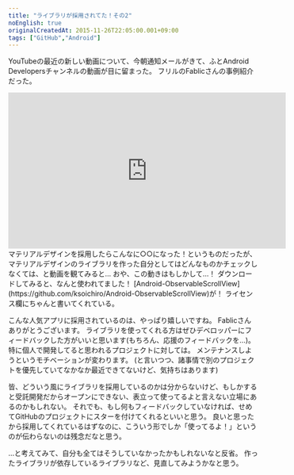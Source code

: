 ```yaml
---
title: "ライブラリが採用されてた！その2"
noEnglish: true
originalCreatedAt: 2015-11-26T22:05:00.001+09:00
tags: ["GitHub","Android"]
---
```

YouTubeの最近の新しい動画について、今朝通知メールがきて、ふとAndroid Developersチャンネルの動画が目に留まった。
フリルのFablicさんの事例紹介だった。

<iframe width="560" height="315" src="https://www.youtube.com/embed/PZqzvs-AXYA" frameborder="0" allowfullscreen></iframe>
<!--more-->
マテリアルデザインを採用したらこんなに○○になった！というものだったが、マテリアルデザインのライブラリを作った自分としてはどんなものかチェックしなくては、と動画を観てみると…
おや、この動きはもしかして…！
ダウンロードしてみると、なんと使われてました！
[Android-ObservableScrollView](https://github.com/ksoichiro/Android-ObservableScrollView)が！
ライセンス欄にちゃんと書いてくれている。

こんな人気アプリに採用されているのは、やっぱり嬉しいですね。
Fablicさんありがとうございます。
ライブラリを使ってくれる方はぜひデベロッパーにフィードバックした方がいいと思います(もちろん、応援のフィードバックを…)。
特に個人で開発してると思われるプロジェクトに対しては。
メンテナンスしようというモチベーションが変わります。
(と言いつつ、諸事情で別のプロジェクトを優先していてなかなか最近できてないけど、気持ちはあります)

皆、どういう風にライブラリを採用しているのかは分からないけど、もしかすると受託開発だからオープンにできない、表立って使ってるよと言えない立場にあるのかもしれない。
それでも、もし何もフィードバックしていなければ、せめてGitHubのプロジェクトにスターを付けてくれるといいと思う。
良いと思ったから採用してくれているはずなのに、こういう形でしか「使ってるよ！」というのが伝わらないのは残念だなと思う。

…と考えてみて、自分も全てはそうしていなかったかもしれないなと反省。
作ったライブラリが依存しているライブラリなど、見直してみようかなと思う。
